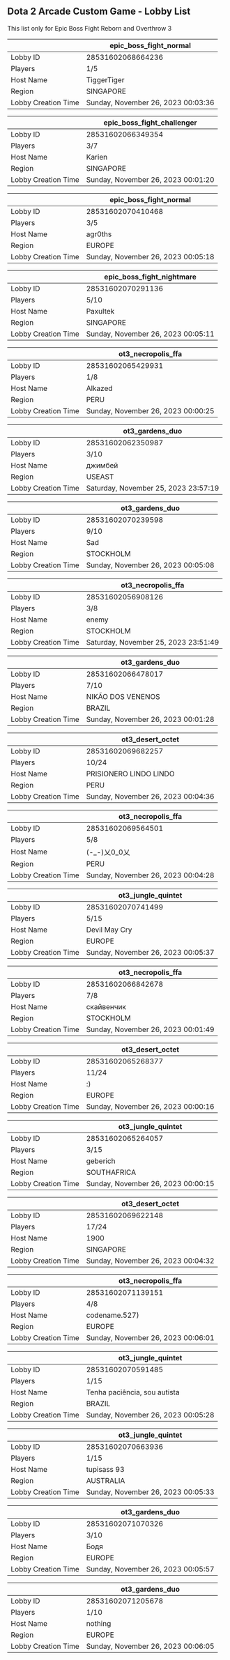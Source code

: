 ## Dota 2 Arcade Custom Game - Lobby List

This list only for Epic Boss Fight Reborn and Overthrow 3

|  | epic_boss_fight_normal |
| ------ | ------ |
| Lobby ID | 28531602068664236 |
| Players | 1/5 |
| Host Name | TiggerTiger |
| Region | SINGAPORE |
| Lobby Creation Time | Sunday, November 26, 2023 00:03:36 |


|  | epic_boss_fight_challenger |
| ------ | ------ |
| Lobby ID | 28531602066349354 |
| Players | 3/7 |
| Host Name | Karien |
| Region | SINGAPORE |
| Lobby Creation Time | Sunday, November 26, 2023 00:01:20 |


|  | epic_boss_fight_normal |
| ------ | ------ |
| Lobby ID | 28531602070410468 |
| Players | 3/5 |
| Host Name | agr0ths |
| Region | EUROPE |
| Lobby Creation Time | Sunday, November 26, 2023 00:05:18 |


|  | epic_boss_fight_nightmare |
| ------ | ------ |
| Lobby ID | 28531602070291136 |
| Players | 5/10 |
| Host Name | Paxultek |
| Region | SINGAPORE |
| Lobby Creation Time | Sunday, November 26, 2023 00:05:11 |


|  | ot3_necropolis_ffa |
| ------ | ------ |
| Lobby ID | 28531602065429931 |
| Players | 1/8 |
| Host Name | Alkazed |
| Region | PERU |
| Lobby Creation Time | Sunday, November 26, 2023 00:00:25 |


|  | ot3_gardens_duo |
| ------ | ------ |
| Lobby ID | 28531602062350987 |
| Players | 3/10 |
| Host Name | джимбей |
| Region | USEAST |
| Lobby Creation Time | Saturday, November 25, 2023 23:57:19 |


|  | ot3_gardens_duo |
| ------ | ------ |
| Lobby ID | 28531602070239598 |
| Players | 9/10 |
| Host Name | Sad |
| Region | STOCKHOLM |
| Lobby Creation Time | Sunday, November 26, 2023 00:05:08 |


|  | ot3_necropolis_ffa |
| ------ | ------ |
| Lobby ID | 28531602056908126 |
| Players | 3/8 |
| Host Name | enemy |
| Region | STOCKHOLM |
| Lobby Creation Time | Saturday, November 25, 2023 23:51:49 |


|  | ot3_gardens_duo |
| ------ | ------ |
| Lobby ID | 28531602066478017 |
| Players | 7/10 |
| Host Name | NIKÃO DOS VENENOS |
| Region | BRAZIL |
| Lobby Creation Time | Sunday, November 26, 2023 00:01:28 |


|  | ot3_desert_octet |
| ------ | ------ |
| Lobby ID | 28531602069682257 |
| Players | 10/24 |
| Host Name | PRISIONERO LINDO LINDO |
| Region | PERU |
| Lobby Creation Time | Sunday, November 26, 2023 00:04:36 |


|  | ot3_necropolis_ffa |
| ------ | ------ |
| Lobby ID | 28531602069564501 |
| Players | 5/8 |
| Host Name | (-_-)乂0_0乂 |
| Region | PERU |
| Lobby Creation Time | Sunday, November 26, 2023 00:04:28 |


|  | ot3_jungle_quintet |
| ------ | ------ |
| Lobby ID | 28531602070741499 |
| Players | 5/15 |
| Host Name | Devil May Cry |
| Region | EUROPE |
| Lobby Creation Time | Sunday, November 26, 2023 00:05:37 |


|  | ot3_necropolis_ffa |
| ------ | ------ |
| Lobby ID | 28531602066842678 |
| Players | 7/8 |
| Host Name | скайвенчик |
| Region | STOCKHOLM |
| Lobby Creation Time | Sunday, November 26, 2023 00:01:49 |


|  | ot3_desert_octet |
| ------ | ------ |
| Lobby ID | 28531602065268377 |
| Players | 11/24 |
| Host Name | :) |
| Region | EUROPE |
| Lobby Creation Time | Sunday, November 26, 2023 00:00:16 |


|  | ot3_jungle_quintet |
| ------ | ------ |
| Lobby ID | 28531602065264057 |
| Players | 3/15 |
| Host Name | geberich |
| Region | SOUTHAFRICA |
| Lobby Creation Time | Sunday, November 26, 2023 00:00:15 |


|  | ot3_desert_octet |
| ------ | ------ |
| Lobby ID | 28531602069622148 |
| Players | 17/24 |
| Host Name | 1900 |
| Region | SINGAPORE |
| Lobby Creation Time | Sunday, November 26, 2023 00:04:32 |


|  | ot3_necropolis_ffa |
| ------ | ------ |
| Lobby ID | 28531602071139151 |
| Players | 4/8 |
| Host Name | codename.527) |
| Region | EUROPE |
| Lobby Creation Time | Sunday, November 26, 2023 00:06:01 |


|  | ot3_jungle_quintet |
| ------ | ------ |
| Lobby ID | 28531602070591485 |
| Players | 1/15 |
| Host Name | Tenha paciência, sou autista |
| Region | BRAZIL |
| Lobby Creation Time | Sunday, November 26, 2023 00:05:28 |


|  | ot3_jungle_quintet |
| ------ | ------ |
| Lobby ID | 28531602070663936 |
| Players | 1/15 |
| Host Name | tupisass 93 |
| Region | AUSTRALIA |
| Lobby Creation Time | Sunday, November 26, 2023 00:05:33 |


|  | ot3_gardens_duo |
| ------ | ------ |
| Lobby ID | 28531602071070326 |
| Players | 3/10 |
| Host Name | Бодя |
| Region | EUROPE |
| Lobby Creation Time | Sunday, November 26, 2023 00:05:57 |


|  | ot3_gardens_duo |
| ------ | ------ |
| Lobby ID | 28531602071205678 |
| Players | 1/10 |
| Host Name | nothing |
| Region | EUROPE |
| Lobby Creation Time | Sunday, November 26, 2023 00:06:05 |


